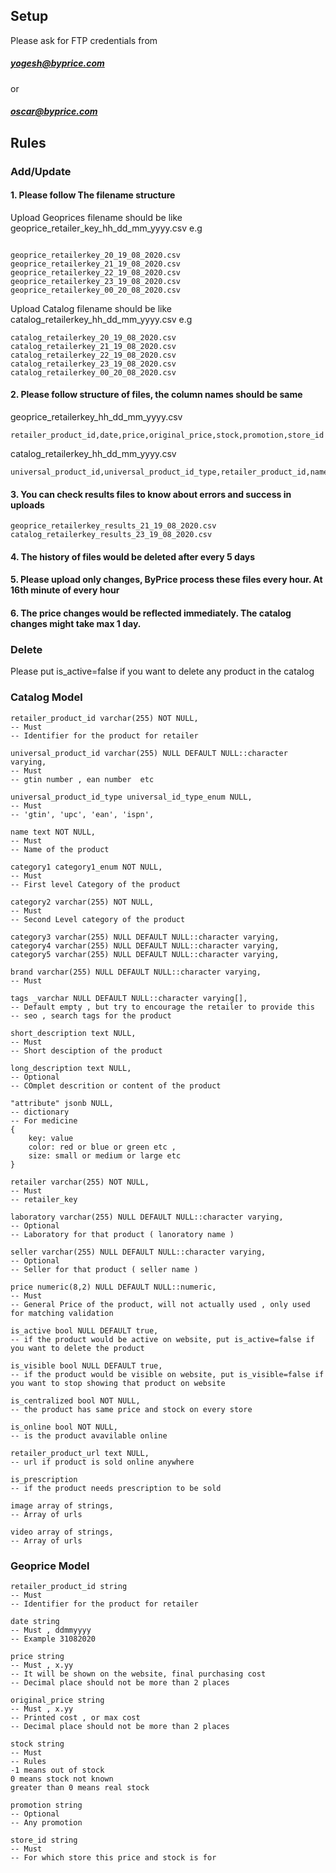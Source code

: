 ## Setup

Please ask for FTP credentials from 
##### yogesh@byprice.com
or
##### oscar@byprice.com



## Rules

### Add/Update

#### 1. Please follow The filename structure

Upload Geoprices filename should be like geoprice_retailer_key_hh_dd_mm_yyyy.csv
e.g 
```

geoprice_retailerkey_20_19_08_2020.csv
geoprice_retailerkey_21_19_08_2020.csv
geoprice_retailerkey_22_19_08_2020.csv
geoprice_retailerkey_23_19_08_2020.csv
geoprice_retailerkey_00_20_08_2020.csv

```


Upload Catalog filename should be like catalog_retailerkey_hh_dd_mm_yyyy.csv
e.g 

```
catalog_retailerkey_20_19_08_2020.csv
catalog_retailerkey_21_19_08_2020.csv
catalog_retailerkey_22_19_08_2020.csv
catalog_retailerkey_23_19_08_2020.csv
catalog_retailerkey_00_20_08_2020.csv
```



#### 2. Please follow structure of files, the column names should be same

geoprice_retailerkey_hh_dd_mm_yyyy.csv
```
retailer_product_id,date,price,original_price,stock,promotion,store_id
```

catalog_retailerkey_hh_dd_mm_yyyy.csv
```
universal_product_id,universal_product_id_type,retailer_product_id,name,category1,category2,category3,category4,category5,brand,tags,short_description,long_description,retailer,seller,price,is_active,is_visible,is_centralized,is_online,retailer_product_url,is_prescription,image,video
```

#### 3. You can check results files to know about errors and success in uploads
```
geoprice_retailerkey_results_21_19_08_2020.csv
catalog_retailerkey_results_23_19_08_2020.csv
```

#### 4. The history of files would be deleted after every 5 days


#### 5. Please upload only changes, ByPrice process these files every hour. At 16th minute of every hour


#### 6. The price changes would be reflected immediately. The catalog changes might take max 1 day. 


### Delete

Please put is_active=false if you want to delete any product in the catalog


### Catalog Model 

```
retailer_product_id varchar(255) NOT NULL,
-- Must
-- Identifier for the product for retailer

universal_product_id varchar(255) NULL DEFAULT NULL::character varying,
-- Must
-- gtin number , ean number  etc

universal_product_id_type universal_id_type_enum NULL,
-- Must
-- 'gtin', 'upc', 'ean', 'ispn',

name text NOT NULL,
-- Must
-- Name of the product

category1 category1_enum NOT NULL,
-- Must
-- First level Category of the product

category2 varchar(255) NOT NULL,
-- Must
-- Second Level category of the product

category3 varchar(255) NULL DEFAULT NULL::character varying,
category4 varchar(255) NULL DEFAULT NULL::character varying,
category5 varchar(255) NULL DEFAULT NULL::character varying,

brand varchar(255) NULL DEFAULT NULL::character varying,
-- Must

tags _varchar NULL DEFAULT NULL::character varying[],
-- Default empty , but try to encourage the retailer to provide this
-- seo , search tags for the product

short_description text NULL,
-- Must
-- Short desciption of the product

long_description text NULL,
-- Optional
-- COmplet descrition or content of the product

"attribute" jsonb NULL,
-- dictionary
-- For medicine
{
    key: value
    color: red or blue or green etc ,
    size: small or medium or large etc
}

retailer varchar(255) NOT NULL,
-- Must
-- retailer_key

laboratory varchar(255) NULL DEFAULT NULL::character varying,
-- Optional
-- Laboratory for that product ( lanoratory name )

seller varchar(255) NULL DEFAULT NULL::character varying,
-- Optional
-- Seller for that product ( seller name )

price numeric(8,2) NULL DEFAULT NULL::numeric,
-- Must
-- General Price of the product, will not actually used , only used for matching validation

is_active bool NULL DEFAULT true,
-- if the product would be active on website, put is_active=false if you want to delete the product

is_visible bool NULL DEFAULT true,
-- if the product would be visible on website, put is_visible=false if you want to stop showing that product on website

is_centralized bool NOT NULL,
-- the product has same price and stock on every store

is_online bool NOT NULL,
-- is the product avavilable online

retailer_product_url text NULL,
-- url if product is sold online anywhere

is_prescription 
-- if the product needs prescription to be sold

image array of strings,
-- Array of urls

video array of strings,
-- Array of urls

```

### Geoprice Model

``` 
retailer_product_id string
-- Must
-- Identifier for the product for retailer

date string
-- Must , ddmmyyyy
-- Example 31082020

price string
-- Must , x.yy
-- It will be shown on the website, final purchasing cost
-- Decimal place should not be more than 2 places

original_price string
-- Must , x.yy
-- Printed cost , or max cost
-- Decimal place should not be more than 2 places

stock string
-- Must
-- Rules
-1 means out of stock
0 means stock not known
greater than 0 means real stock 

promotion string
-- Optional 
-- Any promotion

store_id string
-- Must
-- For which store this price and stock is for

```
